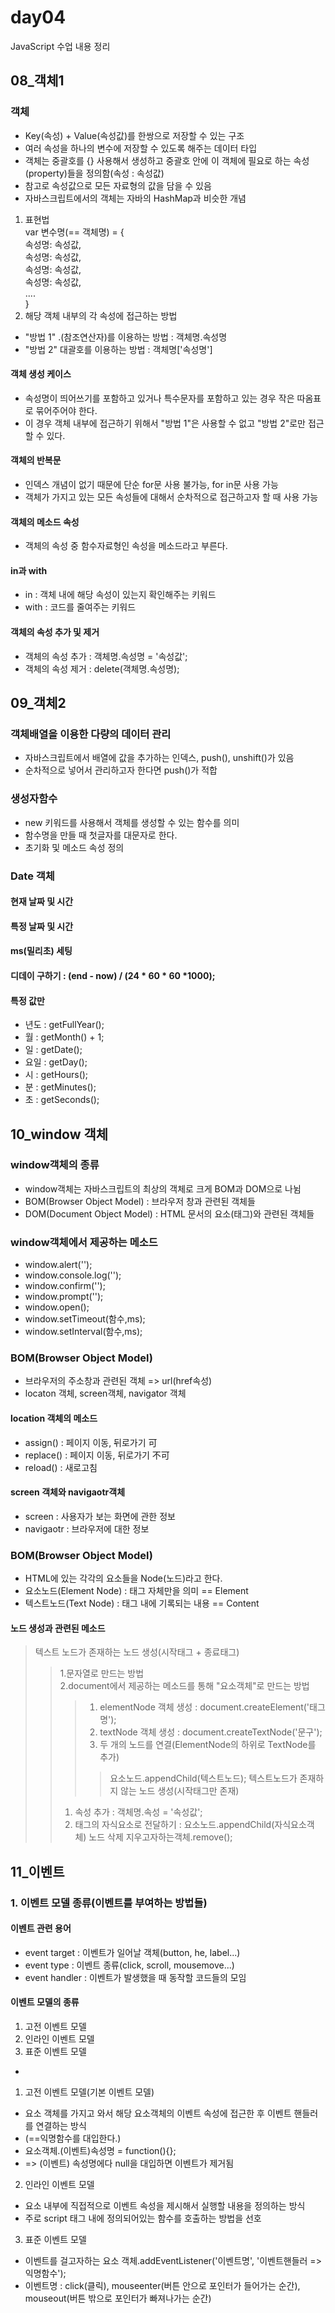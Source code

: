 # day04
JavaScript 수업 내용 정리

## 08_객체1
### 객체
* Key(속성) + Value(속성값)를 한쌍으로 저장할 수 있는 구조
* 여러 속성을 하나의 변수에 저장할 수 있도록 해주는 데이터 타입
* 객체는 중괄호를 {} 사용해서 생성하고 중괄호 안에 이 객체에 필요로 하는 속성(property)들을 정의함(속성 : 속성값)
* 참고로 속성값으로 모든 자료형의 값을 담을 수 있음
* 자바스크립트에서의 객체는 자바의 HashMap과 비슷한 개념
1. 표현법 <br>
            var 변수명(== 객체명) = {<br>
            속성명: 속성값,<br>
            속성명: 속성값,<br>
            속성명: 속성값,<br>
            속성명: 속성값,<br>
            ....<br>
        }<br>
2. 해당 객체 내부의 각 속성에 접근하는 방법
* "방법 1" .(참조연산자)를 이용하는 방법 : 객체명.속성명
* "방법 2" 대괄호를 이용하는 방법 : 객체명['속성명']

#### 객체 생성 케이스
* 속성명이 띄어쓰기를 포함하고 있거나 특수문자를 포함하고 있는 경우 작은 따옴표로 묶어주어야 한다.
* 이 경우 객체 내부에 접근하기 위해서 "방법 1"은 사용할 수 없고 "방법 2"로만 접근할 수 있다.

#### 객체의 반복문
* 인덱스 개념이 없기 때문에 단순 for문 사용 불가능, for in문 사용 가능
* 객체가 가지고 있는 모든 속성들에 대해서 순차적으로 접근하고자 할 때 사용 가능

#### 객체의 메소드 속성
* 객체의 속성 중 함수자료형인 속성을 메소드라고 부른다.

#### in과 with
* in : 객체 내에 해당 속성이 있는지 확인해주는 키워드
* with : 코드를 줄여주는 키워드
#### 객체의 속성 추가 및 제거
* 객체의 속성 추가 : 객체명.속성명 = '속성값';
* 객체의 속성 제거 : delete(객체명.속성명);

## 09_객체2
### 객체배열을 이용한 다량의 데이터 관리
* 자바스크립트에서 배열에 값을 추가하는  인덱스, push(), unshift()가 있음
* 순차적으로 넣어서 관리하고자 한다면 push()가 적합
### 생성자함수
* new 키워드를 사용해서 객체를 생성할 수 있는 함수를 의미
* 함수명을 만들 때 첫글자를 대문자로 한다.
* 초기화 및 메소드 속성 정의
### Date 객체
#### 현재 날짜 및 시간
#### 특정 날짜 및 시간
#### ms(밀리초) 세팅
#### 디데이 구하기 : (end - now) / (24 * 60 * 60 *1000);
#### 특정 값만
- 년도 : getFullYear();
- 월 : getMonth() + 1;
- 일 : getDate();
- 요일 : getDay();
- 시 : getHours();
- 분 : getMinutes();
- 초 : getSeconds();

## 10_window 객체
### window객체의 종류
* window객체는 자바스크립트의 최상의 객체로 크게 BOM과 DOM으로 나뉨
* BOM(Browser Object Model) : 브라우저 창과 관련된 객체들
* DOM(Document Object Model) : HTML 문서의 요소(태그)와 관련된 객체들
### window객체에서 제공하는 메소드
- window.alert('');
- window.console.log('');
- window.confirm('');
- window.prompt('');
- window.open();
- window.setTimeout(함수,ms);
- window.setInterval(함수,ms);
### BOM(Browser Object Model)
* 브라우저의 주소창과 관련된 객체 => url(href속성)
* locaton 객체, screen객체, navigator 객체
#### location 객체의 메소드
- assign() : 페이지 이동, 뒤로가기 可
- replace() : 페이지 이동, 뒤로가기 不可
- reload() : 새로고침
#### screen 객체와 navigaotr객체
- screen : 사용자가 보는 화면에 관한 정보
- navigaotr : 브라우저에 대한 정보
### BOM(Browser Object Model)
* HTML에 있는 각각의 요소들을 Node(노드)라고 한다.
* 요소노드(Element Node) : 태그 자체만을 의미 == Element
* 텍스트노드(Text Node) : 태그 내에 기록되는 내용 == Content
#### 노드 생성과 관련된 메소드
> 텍스트 노드가 존재하는 노드 생성(시작태그 + 종료태그)
>> 1.문자열로 만드는 방법 <br>
>> 2.document에서 제공하는 메소드를 통해 "요소객체"로 만드는 방법
>>> 1) elementNode 객체 생성 : document.createElement('태그명');
>>> 2) textNode 객체 생성 : document.createTextNode('문구');
>>> 3) 두 개의 노드를 연결(ElementNode의 하위로 TextNode를 추가)
>>>> 요소노드.appendChild(텍스트노드);
> 텍스트노드가 존재하지 않는 노드 생성(시작태그만 존재)
>> 1) 속성 추가 : 객체명.속성 = '속성값';
>> 2) 태그의 자식요소로 전달하기 : 요소노드.appendChild(자식요소객체)
>노드 삭제
>> 지우고자하는객체.remove();

## 11_이벤트
### 1. 이벤트 모델 종류(이벤트를 부여하는 방법들)
#### 이벤트 관련 용어
* event target : 이벤트가 일어날 객체(button, he, label...)
* event type : 이벤트 종류(click, scroll, mousemove...)
* event handler : 이벤트가 발생했을 때 동작할 코드들의 모임
#### 이벤트 모델의 종류
 1) 고전 이벤트 모델<br>
 2) 인라인 이벤트 모델<br>
 3) 표준 이벤트 모델<br>
*
1) 고전 이벤트 모델(기본 이벤트 모델) <br>
* 요소 객체를 가지고 와서 해당 요소객체의 이벤트 속성에 접근한 후 이벤트 핸들러를 연결하는 방식
* (==익명함수를 대입한다.)
* 요소객체.(이벤트)속성명 = function(){}; 
* => (이벤트) 속성명에다 null을 대입하면 이벤트가 제거됨 
2) 인라인 이벤트 모델
* 요소 내부에 직접적으로 이벤트 속성을 제시해서 실행할 내용을 정의하는 방식 
* 주로 script 태그 내에 정의되어있는 함수를 호출하는 방법을 선호 
3) 표준 이벤트 모델
* 이벤트를 걸고자하는 요소 객체.addEventListener('이벤트명', '이벤트핸들러 => 익명함수');
* 이벤트명 : click(클릭), mouseenter(버튼 안으로 포인터가 들어가는 순간), mouseout(버튼 밖으로 포인터가 빠져나가는 순간)

